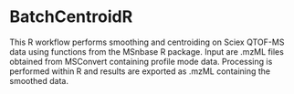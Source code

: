 # BatchCentroidR
This R workflow performs smoothing and centroiding on Sciex QTOF-MS data using functions from the MSnbase R package. Input are .mzML files obtained from MSConvert containing profile mode data. Processing is performed within R and results are exported as .mzML containing the smoothed data.
